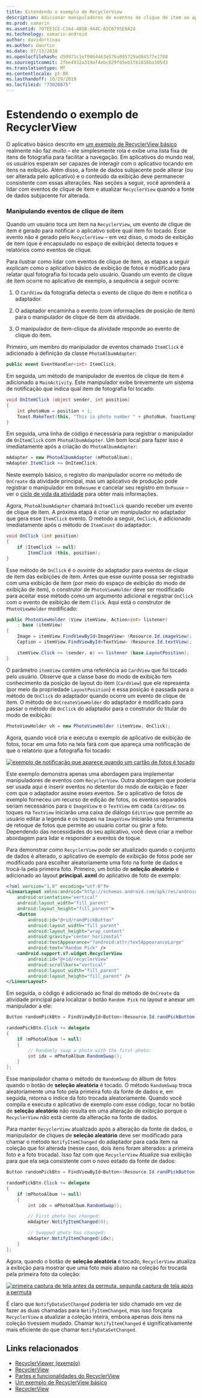 ```yaml
---
title: Estendendo o exemplo de RecyclerView
description: Adicionar manipuladores de eventos de clique de item ao aplicativo de exemplo RecyclerView.
ms.prod: xamarin
ms.assetid: 707EE1CE-C164-485B-944C-82C6795E8A24
ms.technology: xamarin-android
author: davidortinau
ms.author: daortin
ms.date: 07/13/2018
ms.openlocfilehash: d50971c1ef0064463e576a895729ad84577e1788
ms.sourcegitcommit: 2fbe4932a319af4ebc829f65eb1fb1816ba305d3
ms.translationtype: MT
ms.contentlocale: pt-BR
ms.lasthandoff: 10/29/2019
ms.locfileid: "73028875"
---
```

# <a name="extending-the-recyclerview-example"></a>Estendendo o exemplo de RecyclerView

O aplicativo básico descrito em [um exemplo de RecyclerView básico](~/android/user-interface/layouts/recycler-view/recyclerview-example.md) realmente não faz muito &ndash; ele simplesmente rola e exibe uma lista fixa de itens de fotografia para facilitar a navegação. Em aplicativos do mundo real, os usuários esperam ser capazes de interagir com o aplicativo tocando em itens na exibição. Além disso, a fonte de dados subjacente pode alterar (ou ser alterada pelo aplicativo) e o conteúdo da exibição deve permanecer consistente com essas alterações. Nas seções a seguir, você aprenderá a lidar com eventos de clique de item e atualizar `RecyclerView` quando a fonte de dados subjacente for alterada.

### <a name="handling-item-click-events"></a>Manipulando eventos de clique de item

Quando um usuário toca um item na `RecyclerView`, um evento de clique de item é gerado para notificar o aplicativo sobre qual item foi tocado. Esse evento não é gerado pelo `RecyclerView` &ndash; em vez disso, o modo de exibição de item (que é encapsulado no espaço de exibição) detecta toques e relatórios como eventos de clique.

Para ilustrar como lidar com eventos de clique de item, as etapas a seguir explicam como o aplicativo básico de exibição de fotos é modificado para relatar qual fotografia foi tocada pelo usuário. Quando um evento de clique de item ocorre no aplicativo de exemplo, a sequência a seguir ocorre:

1. O `CardView` da fotografia detecta o evento de clique do item e notifica o adaptador.

2. O adaptador encaminha o evento (com informações de posição de item) para o manipulador de clique de item da atividade.

3. O manipulador de item-clique da atividade responde ao evento de clique do item.

Primeiro, um membro do manipulador de eventos chamado `ItemClick` é adicionado à definição da classe `PhotoAlbumAdapter`:

```csharp
public event EventHandler<int> ItemClick;
```

Em seguida, um método de manipulador de eventos de clique de item é adicionado a `MainActivity`.
Este manipulador exibe brevemente um sistema de notificação que indica qual item de fotografia foi tocado:

```csharp
void OnItemClick (object sender, int position)
{
    int photoNum = position + 1;
    Toast.MakeText(this, "This is photo number " + photoNum, ToastLength.Short).Show();
}

```

Em seguida, uma linha de código é necessária para registrar o manipulador de `OnItemClick` com `PhotoAlbumAdapter`. Um bom local para fazer isso é imediatamente após a criação do `PhotoAlbumAdapter`: 

```csharp
mAdapter = new PhotoAlbumAdapter (mPhotoAlbum);
mAdapter.ItemClick += OnItemClick;

```

Neste exemplo básico, o registro do manipulador ocorre no método de `OnCreate` da atividade principal, mas um aplicativo de produção pode registrar o manipulador em `OnResume` e cancelar seu registro em `OnPause` &ndash; ver o [ciclo de vida da atividade](~/android/app-fundamentals/activity-lifecycle/index.md) para obter mais informações.

Agora, `PhotoAlbumAdapter` chamará `OnItemClick` quando receber um evento de clique de item. A próxima etapa é criar um manipulador no adaptador que gera esse `ItemClick` evento. O método a seguir, `OnClick`, é adicionado imediatamente após o método de `ItemCount` do adaptador:

```csharp
void OnClick (int position)
{
    if (ItemClick != null)
        ItemClick (this, position);
}
```

Esse método de `OnClick` é o *ouvinte* do adaptador para eventos de clique de item das exibições de item. Antes que esse ouvinte possa ser registrado com uma exibição de item (por meio do espaço de exibição do modo de exibição de item), o construtor de `PhotoViewHolder` deve ser modificado para aceitar esse método como um argumento adicional e registrar `OnClick` com o evento de exibição de item `Click`.
Aqui está o construtor de `PhotoViewHolder` modificado:

```csharp
public PhotoViewHolder (View itemView, Action<int> listener)
    : base (itemView)
{
    Image = itemView.FindViewById<ImageView> (Resource.Id.imageView);
    Caption = itemView.FindViewById<TextView> (Resource.Id.textView);

    itemView.Click += (sender, e) => listener (base.LayoutPosition);
}

```

O parâmetro `itemView` contém uma referência ao `CardView` que foi tocado pelo usuário. Observe que a classe base do modo de exibição tem conhecimento da posição de layout do item (`CardView`) que ele representa (por meio da propriedade `LayoutPosition`) e essa posição é passada para o método de `OnClick` do adaptador quando ocorre um evento de clique de item. O método de `OnCreateViewHolder` do adaptador é modificado para passar o método de `OnClick` do adaptador para o construtor do titular do modo de exibição:

```csharp
PhotoViewHolder vh = new PhotoViewHolder (itemView, OnClick);
```

Agora, quando você cria e executa o exemplo de aplicativo de exibição de fotos, tocar em uma foto na tela fará com que apareça uma notificação de que o relatório que a fotografia foi tocado:

[![exemplo de notificação que aparece quando um cartão de fotos é tocado](extending-the-example-images/01-photo-selected-sml.png)](extending-the-example-images/01-photo-selected.png#lightbox)

Este exemplo demonstra apenas uma abordagem para implementar manipuladores de eventos com `RecyclerView`. Outra abordagem que poderia ser usada aqui é inserir eventos no detentor do modo de exibição e fazer com que o adaptador assine esses eventos. Se o aplicativo de fotos de exemplo forneceu um recurso de edição de fotos, os eventos separados seriam necessários para o `ImageView` e o `TextView` em cada `CardView`: os toques na `TextView` iniciarão uma caixa de diálogo `EditView` que permite ao usuário editar a legenda e os toques na `ImageView` iniciarão uma ferramenta de retoque de fotos que permite ao usuário cortar ou girar a foto. Dependendo das necessidades do seu aplicativo, você deve criar a melhor abordagem para lidar e responder a eventos de toque.

Para demonstrar como `RecyclerView` pode ser atualizado quando o conjunto de dados é alterado, o aplicativo de exemplo de exibição de fotos pode ser modificado para escolher aleatoriamente uma foto na fonte de dados e trocá-la pela primeira foto. Primeiro, um botão de **seleção aleatório** é adicionado ao layout **principal. axml** do aplicativo de foto de exemplo:

```xml
<?xml version="1.0" encoding="utf-8"?>
<LinearLayout xmlns:android="http://schemas.android.com/apk/res/android"
    android:orientation="vertical"
    android:layout_width="fill_parent"
    android:layout_height="fill_parent">
    <Button
        android:id="@+id/randPickButton"
        android:layout_width="fill_parent"
        android:layout_height="wrap_content"
        android:gravity="center_horizontal"
        android:textAppearance="?android:attr/textAppearanceLarge"
        android:text="Random Pick" />
    <android.support.v7.widget.RecyclerView
        android:id="@+id/recyclerView"
        android:scrollbars="vertical"
        android:layout_width="fill_parent"
        android:layout_height="fill_parent" />
</LinearLayout>
```

Em seguida, o código é adicionado ao final do método de `OnCreate` da atividade principal para localizar o botão `Random Pick` no layout e anexar um manipulador a ele:

```csharp
Button randomPickBtn = FindViewById<Button>(Resource.Id.randPickButton);

randomPickBtn.Click += delegate
{
    if (mPhotoAlbum != null)
    {
        // Randomly swap a photo with the first photo:
        int idx = mPhotoAlbum.RandomSwap();
    }
};

```

Esse manipulador chama o método de `RandomSwap` do álbum de fotos quando o botão de **seleção aleatória** é tocado. O método `RandomSwap` troca aleatoriamente uma foto pela primeira foto da fonte de dados e, em seguida, retorna o índice da foto trocada aleatoriamente. Quando você compila e executa o aplicativo de exemplo com esse código, tocar no botão de **seleção aleatório** não resulta em uma alteração de exibição porque o `RecyclerView` não está ciente da alteração na fonte de dados.

Para manter `RecyclerView` atualizado após a alteração da fonte de dados, o manipulador de cliques de **seleção aleatório** deve ser modificado para chamar o método `NotifyItemChanged` do adaptador para cada item na coleção que foi alterada (nesse caso, dois itens foram alterados: a primeira foto e a foto trocada). Isso faz com que `RecyclerView` Atualize sua exibição para que ela seja consistente com o novo estado da fonte de dados:

```csharp
Button randomPickBtn = FindViewById<Button>(Resource.Id.randPickButton);

randomPickBtn.Click += delegate
{
    if (mPhotoAlbum != null)
    {
        int idx = mPhotoAlbum.RandomSwap();

        // First photo has changed:
        mAdapter.NotifyItemChanged(0);

        // Swapped photo has changed:
        mAdapter.NotifyItemChanged(idx);
    }
};

```

Agora, quando o botão de **seleção aleatória** é tocado, `RecyclerView` atualiza a exibição para mostrar que uma foto mais abaixo na coleção foi trocada pela primeira foto da coleção:

[![primeira captura de tela antes da permuta, segunda captura de tela após a permuta](extending-the-example-images/02-random-pick-sml.png)](extending-the-example-images/02-random-pick.png#lightbox)

É claro que `NotifyDataSetChanged` poderia ter sido chamado em vez de fazer as duas chamadas para `NotifyItemChanged`, mas isso forçaria `RecyclerView` a atualizar a coleção inteira, embora apenas dois itens na coleção tivessem mudado. Chamar `NotifyItemChanged` é significativamente mais eficiente do que chamar `NotifyDataSetChanged`.

## <a name="related-links"></a>Links relacionados

- [RecyclerViewer (exemplo)](https://docs.microsoft.com/samples/xamarin/monodroid-samples/android50-recyclerviewer)
- [RecyclerView](~/android/user-interface/layouts/recycler-view/index.md)
- [Partes e funcionalidades do RecyclerView](~/android/user-interface/layouts/recycler-view/parts-and-functionality.md)
- [Um exemplo de RecyclerView básico](~/android/user-interface/layouts/recycler-view/recyclerview-example.md)
- [RecyclerView](https://developer.android.com/reference/android/support/v7/widget/RecyclerView.html)
